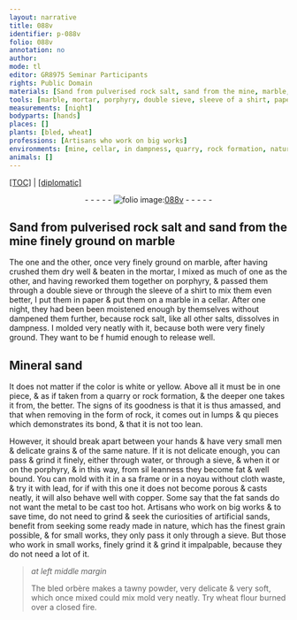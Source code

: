 ```yaml
---
layout: narrative
title: 088v
identifier: p-088v
folio: 088v
annotation: no
author:
mode: tl
editor: GR8975 Seminar Participants
rights: Public Domain
materials: [Sand from pulverised rock salt, sand from the mine, marble, porphyry, paper, rock salt, salts, rock, water, cloth waste, lead, copper, fat sands, metal, artificial sands, bled orbère, wheat flour]
tools: [marble, mortar, porphyry, double sieve, sleeve of a shirt, paper, hands, sieve, frame]
measurements: [night]
bodyparts: [hands]
places: []
plants: [bled, wheat]
professions: [Artisans who work on big works]
environments: [mine, cellar, in dampness, quarry, rock formation, nature]
animals: []
---
```


<p><a href="{{ site.baseurl }}/translation/">[TOC]</a> | <a href="{{ site.baseurl }}/texts/p-088v_tc/" target="_blank">[diplomatic]</a></p><div class="folio" align="center">- - - - - <a href="http://gallica.bnf.fr/ark:/12148/btv1b10500001g/f182.image" target="_blank"><img src="https://cu-mkp.github.io/2017-workshop-edition/assets/photo-icon.png" alt="folio image: " style="display:inline-block; margin-bottom:-3px;"/>088v</a> - - - - - </div>  
  

## <span class="m">Sand from pulverised rock salt</span> and <span class="m">sand from the <span class="env">mine</span></span> finely ground on <span class="tl"><span class="m">marble</span></span> 

 
The one and the other, once very finely ground on <span class="tl"><span class="m">marble</span></span>, after having crushed them dry well & beaten in the <span class="tl">mortar</span>, I mixed as much of one as the other, and having reworked them together on <span class="tl"><span class="m">porphyry</span></span>, & passed them through a <span class="tl">double sieve</span> or through the <span class="tl">sleeve of a shirt</span> to mix them even better, I put them in <span class="tl"><span class="m">paper</span></span> & put them on a <span class="tl"><span class="m">marble</span></span> in a <span class="env">cellar</span>. After one <span class="ms"><span class="tmp">night</span></span>, they had been been moistened enough by themselves without dampened them further, because <span class="m">rock salt</span>, like all other <span class="m">salts</span>, dissolves <span class="env">in dampness</span>. I molded very neatly with it, because both were very finely ground. They want to be <span class="del">f</span> humid enough to release well.
 
 
  

## Mineral sand

 
It does not matter if the color is white or yellow. Above all it must be in one piece, & as if taken from a <span class="env">quarry</span> or <span class="env">rock formation</span>, & the deeper one takes it from, the better. The signs of its goodness is that it is thus amassed, and that when removing in the form of <span class="m">rock</span>, it comes out in lumps & <span class="del">qu</span> pieces which demonstrates its bond, & that it is not too lean.
 
However, it should <span class="sn">break apart between your <span class="tl"><span class="bp">hands</span></span></span> & have very small <span class="del">men</span> & delicate grains & of the same nature. If it is not delicate enough, you can pass & grind it finely, either through <span class="m">water</span>, or through a <span class="tl">sieve</span>, <span class="del">& when it</span> or on the <span class="tl"><span class="m">porphyry</span></span>, & in this way, from <span class="del">sil</span> leanness they become fat & well bound. You can mold with it in a <span class="del">sa</span> <span class="tl">frame</span> or in a noyau without <span class="m">cloth waste</span>, & try it with <span class="m">lead</span>, for if with this one it does not become porous & casts neatly, it will also behave well with <span class="m">copper</span>. Some say that the <span class="m">fat sands</span> do not want the <span class="m">metal</span> to be cast too hot. <span class="pro">Artisans who work on big works</span> & to save time, do not need to grind & seek the curiosities of <span class="m">artificial sands</span>, benefit from seeking some ready made in <span class="env">nature</span>, which has the finest grain possible, & for small works, they only pass it only through a <span class="tl">sieve</span>. But those who work in small works, finely grind it & grind it impalpable, because they do not need a lot of it.
 
> *at left middle margin*
> 
> 
>   The <span class="m"><span class="pa">bled</span> orbère</span> makes a tawny powder, very delicate & very soft, which once mixed could <span class="del">mix</span> mold very neatly. Try <span class="m"><span class="pa">wheat</span> flour</span> burned over a closed fire.
 
